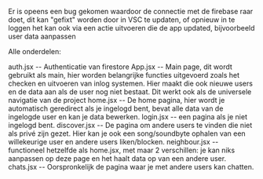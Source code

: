 Er is opeens een bug gekomen waardoor de connectie met de firebase raar doet, dit kan "gefixt" worden door in VSC te updaten, of opnieuw in te loggen
het kan ook via een actie uitvoeren die de app updated, bijvoorbeeld user data aanpassen

Alle onderdelen:

auth.jsx -- Authenticatie van firestore
App.jsx -- Main page, dit wordt gebruikt als main, hier worden belangrijke functies uitgevoerd zoals het checken en uitvoeren van inlog systemen. Hier maakt die ook nieuwe users en de data aan als de user nog niet bestaat. Dit werkt ook als de universele navigatie van de project
home.jsx -- De home pagina, hier wordt je automatisch geredirect als je ingelogd bent, bevat alle data van de ingelogde user en kan je data bewerken.
login.jsx -- een pagina als je niet ingelogd bent.
discover.jsx -- De pagina om andere users te vinden die niet als privé zijn gezet. Hier kan je ook een song/soundbyte ophalen van een willekeurige user en andere users liken/blocken.
neighbour.jsx -- functioneel hetzelfde als home.jsx, met maar 2 verschillen: je kan niks aanpassen op deze page en het haalt data op van een andere user. 
chats.jsx -- Oorspronkelijk de pagina waar je met andere users kan chatten.